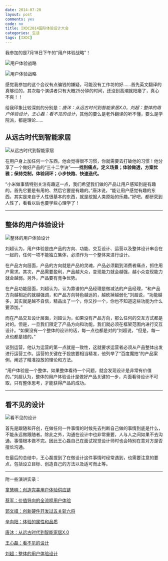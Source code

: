 ```yaml
---
date: 2014-07-20
layout: post
comments: yes
code: no
title: IXDC2014国际体验设计大会
categories: 生活
tags: [IXDC]
---
```


我参加的是7月18日下午的“用户体验战略”！

![用户体验战略](/uploads/2014/07/6e1b5653jw1eigs1u8lrbj20x518gh05.jpg)

![用户体验战略](/uploads/2014/07/6e1b5653jw1eigu2o4kamj20x518gakh.jpg)

感觉我参加的这个会议有点骗钱的嫌疑，可能没有工作坊的好……首先英文翻译的真够烂的，其次每个演讲者只有大概25分钟的时间，还没到高潮就阳痿了，真心不爽！！

给我印象比较深刻的分别是：*唐沐：从远古时代到智能家居X.0*，*刘超：整体的用户体验设计*，*王心磊：看不见的设计*，其他的要么是老外翻译的听不懂，要么是学院派，都是理论……

## 从远古时代到智能家居

![从远古时代到智能家居](/uploads/2014/07/IMG_20140718_141452.jpg)

在用户身上加任何一个东西，他会觉得很不习惯，你就需要去打破他的习惯！他分享了一个做好产品的“三十二字诀”——**找到痛点，定义场景；体验做透，方案优雅；保持克制，体验闭环；小步快跑、快速迭代。**

“小米做事情特别关注有趣这一点，我们希望我们做的产品让用户感知到是有趣的。首先它要是有用的、然后它要是有趣的。”唐沐说，“能让用户感觉有趣的东西，其实是来自于人性很基本的东西，就是挖掘人类原始的乐趣。”好吧，都研究到人性了，看看以后也要学些心理学了！

-----

## 整体的用户体验设计

![整体的用户体验设计](/uploads/2014/07/6e1b5653gw1eigz7q3c6nj20xc0m8785.jpg)

刘超认为，用户体验是由产品的方向、功能、交互设计、运营以及整体设计串合在一起的，任何一项不能独立集体，必须作为一个整体来进行设计。

在产品方向层面，产品的方向就是产品的灵魂，产品必须戳到消费者痛点，抓住用户需求。其次，产品需要盈利，产品越大众，变现能力就会越强，越小众变现能力就会越弱。另外，产品要有竞争优势。

在产品功能层面，刘超认为，认为靠谱的产品经理是做减法的产品经理，“和产品方向越相近的就越强调，和产品方向特色越远的，越砍掉越弱化”刘超说，“功能越多，其实就是越不自信，精品出了一个，你又抄一个，你也不知道这些功能为什么要添加。”

而在产品交互设计层面，刘超认为，如果没有产品方向，那么任何的交互方式都是对的。但是，一旦我们限定了产品方向和功能，我们就必须在框架范围内进行交互设计。“如果没有一个整体的设计的话，每一点也都是对的”刘超说，“但是，每一点也都是错的。”

谈到运营，他认为运营的第一点就是一致性，这就要求运营者必须从产品整体出发进行运营工作。运营的关键在于投放要相当精准，他列举了“百度魔拍”的产品案例，阐述了精准投放的理论和方法。

“用户体验是一个整体，如果整体看待一个问题，就会发现设计是非常有价值的。”刘超认为，整体的用户体验设计是做好产品关键的一步，片面看待设计不可取，只有整体思考，才能获得产品的成功。

-----

## 看不见的设计

![看不见的设计](/uploads/2014/07/6e1b5653jw1eih2hdbje2j20xc0m8jye.jpg)

首先是跟随和开创，在做任何一件事情的时候先去判断自己做的事情到底是什么，不能永远做跟随者。除此之外，沟通在设计中也非常重要，人与人之间如果不去沟通，事情根本做不完。因此王心磊自己在面试视觉设计师时也会特别在意对方是否擅长沟通。

在最后的总结中，王心磊提到了在做设计这件事情时经常遇到，也需要注意的要点，包括设立目标、创造自己的方法以及适可而止等。

-----

附一些演讲实录：

[童慧明：创造完美用户体验供应链](http://app.yinxiang.com/shard/s7/sh/cdf6b3ed-1228-423d-b9fa-2257545d8dec/03ea2cc7aff068da1c9a1117660ac418)

[蔡军：价值导向的全流程用户体验](http://app.yinxiang.com/shard/s7/sh/5470f976-794a-4587-8041-0995bdcb079f/faaa98f9b02887c81ccbf65b2be5d287)

[郭文祺：创新硬件开发过五关斩六将](http://app.yinxiang.com/shard/s7/sh/b31f0348-af60-44e9-88fc-d5a440bab1c3/6c937943e3e6f880e9f00997b07e013f)

[辛向阳：体验的属性和品质](http://app.yinxiang.com/shard/s7/sh/a470c537-8684-46ad-b623-c087c374ef48/73d6e9dd8be18448a1537c16cf45a2f3)

[唐沐：从远古时代到智能家居X.0](http://app.yinxiang.com/shard/s7/sh/e6386e20-0703-47bc-8ab7-a73c719a490b/4c68744dd8c4befe93462d44d195dba8)

[王心磊：看不见的设计](http://app.yinxiang.com/shard/s7/sh/24210649-d2cf-48ce-bef5-aff01cbf6bcc/114128a8c7884be0ca8ce0b74baed27e)

[刘超：整体的用户体验设计](http://app.yinxiang.com/shard/s7/sh/106d280e-10ae-4ef8-8c30-f9ae8b6d7828/663507dd30aea28054353a408bbd4146)